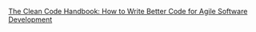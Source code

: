 
[The Clean Code Handbook: How to Write Better Code for Agile Software Development](https://www.freecodecamp.org/news/the-clean-code-handbook/)
